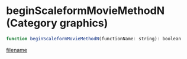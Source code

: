 # beginScaleformMovieMethodN (Category graphics)

```js
function beginScaleformMovieMethodN(functionName: string): boolean
```

[filename](beginScaleformMovieMethodN_m.md ':include')